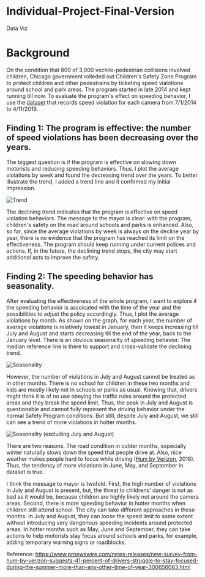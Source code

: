 # Individual-Project-Final-Version
Data Viz

# Background
On the condition that 800 of 3,000 vechile-pedestrian collisions involved children, Chicago government rolleded out Children's Safety Zone Program to protect children and other pedestrains by ticketing speed vialotions around school and park areas. The program started in late 2014 and kept running till now. To evaluate the program's effect on speeding behavior, I use the [dataset](https://data.cityofchicago.org/Transportation/Speed-Camera-Violations/hhkd-xvj4) that records speed violation for each camera from 7/1/2014 to 4/11/2019.

## Finding 1: The program is effective: the number of speed violations has been decreasing over the years.
The biggest question is if the program is effective on slowing down motorists and reducing speeding behaviors. Thus, I plot the average violations by week and found the decreasing trend over the years. To better illustrate the trend, I added a trend line and it confirmed my initial impression.

![Trend](https://github.com/JinjinJanelle/Individual-Project-Final-Version/blob/master/Trend%20Dashboard.png)

The declining trend indicates that the program is effective on speed violation behaviors. The message to the mayor is clear: with the program, children's safety on the road around schools and parks is enhanced. Also, so far, since the average violations by week is always on the decline year by year, there is no evidence that the program has reached its limit on the effectiveness. The program should keep running under current polices and actions. If, in the future, the declining trend stops, the city may start additional acts to improve the safety.

## Finding 2: The speeding behavior has seasonality.
After evaluating the effectiveness of the whole program, I want to explore if the speeding behavior is assoicated with the time of the year and the possibilities to adjust the policy accordingly. Thus, I plot the average violations by month. As shown on the graph, for each year, the number of average violations is relatively lowest in January, then it keeps increasing till July and August and starts decreasing till the end of the year, back to the January level. There is an obvious seasonality of speeding behavior. The median reference line is there to support and cross-validate the declining trend.

![Seasonality](https://github.com/JinjinJanelle/Individual-Project-Final-Version/blob/master/Seasonality%20Dashboard.png)

However, the number of violations in July and August cannot be treated as in other months. There is no school for children in these two months and kids are mostly likely not in schools or parks as usual. Knowing that, drivers might think it is of no use obeying the traffic rules around the protected areas and they break the speed limit. Thus, the peak in July and August is questionable and cannot fully represent the driving behavior under the normal Safety Program conditions. But still, despite July and August, we still can see a trend of more violations in hotter months.

![Seasonality (excluding July and August)](https://github.com/JinjinJanelle/Individual-Project-Final-Version/blob/master/Seasonality%20Dashboard%20-%202.png)

There are two reasons. The road condition in colder months, especially winter naturally slows down the speed that people drive at. Also, nice weather makes people hard to focus while driving ([Hum by Verizon](https://www.prnewswire.com/news-releases/new-survey-from-hum-by-verizon-suggests-41-percent-of-drivers-struggle-to-stay-focused-during-the-summer-more-than-any-other-time-of-year-300656063.html), 2018). Thus, the tendency of more violations in June, May, and September in dataset is true.

I think the message to mayor is twofold. First, the high number of violations in July and August is present, but, the threat to childrens' danger is not as bad as it would be, because children are highly likely not around the camera areas. Second, there is more speeding behavior in hotter months when children still attend school. The city can take different approaches in these months. In July and August, they can loose the speed limit to some extent without introducing very dangerious speeding incidents around protected areas. In hotter months such as May, June and September, they can take actions to help motorists stay focus around schools and parks, for example, adding temporary warning signs or roadblocks.






Reference:
https://www.prnewswire.com/news-releases/new-survey-from-hum-by-verizon-suggests-41-percent-of-drivers-struggle-to-stay-focused-during-the-summer-more-than-any-other-time-of-year-300656063.html
